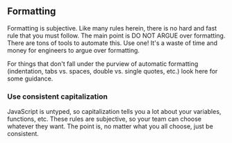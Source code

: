 ## **Formatting**

Formatting is subjective. Like many rules herein, there is no hard and fast rule that you must follow. The main point is DO NOT ARGUE over formatting. There are tons of tools to automate this.
Use one! It's a waste of time and money for engineers to argue over formatting.

For things that don't fall under the purview of automatic formatting \(indentation, tabs vs. spaces, double vs. single quotes, etc.\) look here for some guidance.

### Use consistent capitalization

JavaScript is untyped, so capitalization tells you a lot about your variables, functions, etc. These rules are subjective, so your team can choose whatever they want. The point is, no matter what you all choose, just be consistent.